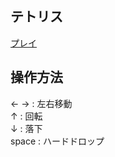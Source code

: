 ## テトリス

[プレイ](https://tdyzzsp47.github.io/react-tetris/)

## 操作方法
← → : 左右移動<br />
↑ : 回転<br />
↓ : 落下<br />
space : ハードドロップ
